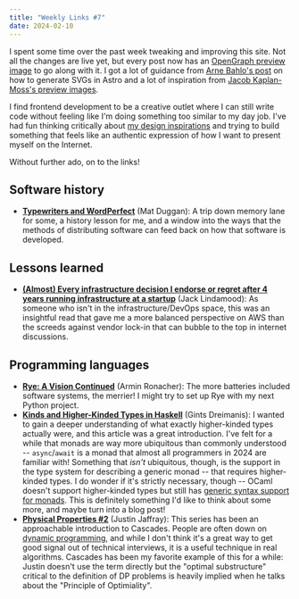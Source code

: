 ```yaml
---
title: "Weekly Links #7"
date: 2024-02-10
---
```


I spent some time over the past week tweaking and improving this site. Not all the changes are live
yet, but every post now has an [OpenGraph preview image](./2024-02-10/card.png) to go along with
it. I got a lot of guidance from [Arne Bahlo's
post](https://arne.me/articles/static-og-images-in-astro) on how to generate SVGs in Astro and a lot
of inspiration from [Jacob Kaplan-Moss's preview
images](https://jacobian.org/cards/managing-tech-debt.png).

I find frontend development to be a creative outlet where I can still write code without feeling
like I'm doing something too similar to my day job. I've had fun thinking critically about [my
design inspirations](https://github.com/davish/davi.sh/blob/main/README.md) and trying to build
something that feels like an authentic expression of how I want to present myself on the Internet.

Without further ado, on to the links!

<!--more-->

## Software history

- [**Typewriters and WordPerfect**](https://matduggan.com/typewriters-and-wordperfect/) (Mat
  Duggan): A trip down memory lane for some, a history lesson for me, and a window into the ways
  that the methods of distributing software can feed back on how that software is developed.

## Lessons learned

- [**(Almost) Every infrastructure decision I endorse or regret after 4 years running infrastructure
  at a
  startup**](https://cep.dev/posts/every-infrastructure-decision-i-endorse-or-regret-after-4-years-running-infrastructure-at-a-startup/)
  (Jack Lindamood): As someone who isn't in the infrastructure/DevOps space, this was an insightful
  read that gave me a more balanced perspective on AWS than the screeds against vendor lock-in that
  can bubble to the top in internet discussions.

## Programming languages

- [**Rye: A Vision Continued**](https://lucumr.pocoo.org/2024/2/4/rye-a-vision/) (Armin Ronacher):
  The more batteries included software systems, the merrier! I might try to set up Rye with my next
  Python project.
- [**Kinds and Higher-Kinded Types in Haskell**](https://serokell.io/blog/kinds-and-hkts-in-haskell)
  (Gints Dreimanis): I wanted to gain a deeper understanding of what exactly higher-kinded types
  actually were, and this article was a great introduction. I've felt for a while that monads are
  way more ubiquitous than commonly understood -- `async`/`await` is a monad that almost all
  programmers in 2024 are familiar with!  Something that *isn't* ubiquitous, though, is the support
  in the type system for describing a generic monad -- that requires higher-kinded types. I do
  wonder if it's strictly necessary, though -- OCaml doesn't support higher-kinded types but still
  has [generic syntax support for monads](https://v2.ocaml.org/manual/bindingops.html). This is
  definitely something I'd like to think about some more, and maybe turn into a blog post!
- [**Physical Properties #2**](https://buttondown.email/jaffray/archive/physical-properties-2/)
  (Justin Jaffray): This series has been an approachable introduction to Cascades. People are often
  down on [dynamic programming](https://en.wikipedia.org/wiki/Dynamic_programming), and while I
  don't think it's a great way to get good signal out of technical interviews, it is a useful
  technique in real algorithms. Cascades has been my favorite example of this for a while: Justin
  doesn't use the term directly but the "optimal substructure" critical to the definition of DP
  problems is heavily implied when he talks about the "Principle of Optimiality".
